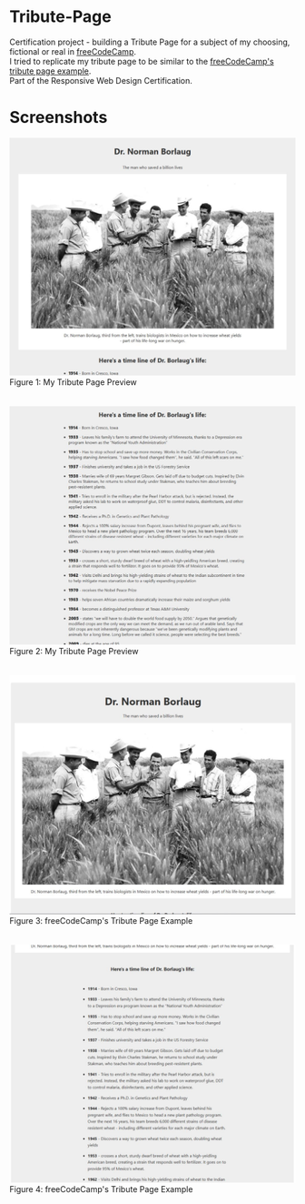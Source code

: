 # Tribute-Page
Certification project - building a Tribute Page for a subject of my choosing, fictional or real in <a href="https://www.freecodecamp.org/learn/2022/responsive-web-design/build-a-tribute-page-project/build-a-tribute-page">freeCodeCamp</a>.<br>
I tried to replicate my tribute page to be similar to the <a href="https://tribute-page.freecodecamp.rocks/">freeCodeCamp's tribute page example</a>.<br>
Part of the Responsive Web Design Certification.

# Screenshots
<div>
  <img src="https://raw.githubusercontent.com/chanwaihan/Tribute-Page/main/tribute-page-preview-1.jpg" alt="tribute-page-preview-1" title="Tribute Page Preview 1"><br>
  <figcaption>Figure 1: My Tribute Page Preview</figcaption>
</div>
<br><br>
<div>
  <img src="https://raw.githubusercontent.com/chanwaihan/Tribute-Page/main/tribute-page-preview-2.jpg" alt="tribute-page-preview-2" title="Tribute Page Preview 2"><br>
  <figcaption>Figure 2: My Tribute Page Preview</figcaption>
</div>
<br><br>
<div>
  <img src="https://raw.githubusercontent.com/chanwaihan/Tribute-Page/main/tribute-page-example-1.jpg" alt="tribute-page-example-1" title="Tribute Page Example 1"><br>
  <figcaption>Figure 3: freeCodeCamp's Tribute Page Example</figcaption>
</div>
<br><br>
<div>
  <img src="https://raw.githubusercontent.com/chanwaihan/Tribute-Page/main/tribute-page-example-2.jpg" alt="tribute-page-example-2" title="Tribute Page Example 2"><br>
  <figcaption>Figure 4: freeCodeCamp's Tribute Page Example</figcaption>
</div>
